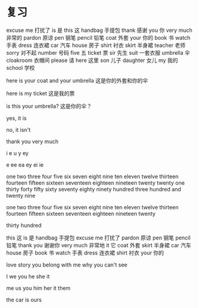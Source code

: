 # 复习

excuse me 打扰了
is 是
this 这
handbag 手提包
thank 感谢
you 你
very much 非常的
pardon 原谅
pen 钢笔
pencil 铅笔
coat 外套
your 你的
book 书
watch 手表
dress 连衣裙
car 汽车
house 房子
shirt 衬衣
skirt 半身裙
teacher 老师
sorry 对不起
number 号码
five 五
ticket 票
sir 先生
suit 一套衣服
umbrella 伞
cloakroom 衣帽间
please 请
here 这里
son 儿子
daughter 女儿
my 我的
school 学校

here is your coat and your umbrella
这是你的外套和你的伞

here is my ticket
这是我的票

is this your umbrella?
这是你的伞？

yes, it is

no, it isn't

thank you very much

i e u y ey

e ee ea ey ei ie

one
two
three
four
five
six
seven
eight
nine
ten
eleven
twelve
thirteen
fourteen
fifteen
sixteen
seventeen
eighteen
nineteen
twenty
twenty one
thirty
forty
fifty
sixty
seventy
eighty
ninety
hundred
three hundred and twenty nine

one two three four five six seven eight nine ten eleven twelve thirteen fourteen fifteen sixteen seventeen eighteen nineteen twenty

thirty hundred

this 这
is 是
handbag 手提包
excuse me 打扰了
pardon 原谅
pen 钢笔
pencil 铅笔
thank you 谢谢你
very much 非常地
it 它
coat 外套
skirt 半身裙
car 汽车
house 房子
book 书
watch 手表
dress 连衣裙
shirt 衬衣
your 你的

love story
you belong with me
why you can't see

I we you he she it

me us you him her it them

the car is ours
